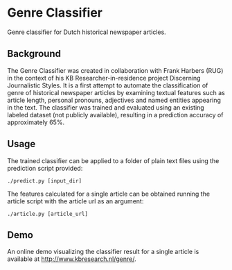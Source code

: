 # Genre Classifier

Genre classifier for Dutch historical newspaper articles.

## Background

The Genre Classifier was created in collaboration with Frank Harbers (RUG) in the context of his KB Researcher-in-residence project Discerning Journalistic Styles. It is a first attempt to automate the classification of genre of historical newspaper articles by examining textual features such as article length, personal pronouns, adjectives and named entities appearing in the text. The classifier was trained and evaluated using an existing labeled dataset (not publicly available), resulting in a prediction accuracy of approximately 65%.

## Usage

The trained classifier can be applied to a folder of plain text files using the prediction script provided:

`./predict.py [input_dir]`

The features calculated for a single article can be obtained running the article script with the article url as an argument:

`./article.py [article_url]`

## Demo
An online demo visualizing the classifier result for a single article is available at http://www.kbresearch.nl/genre/.
